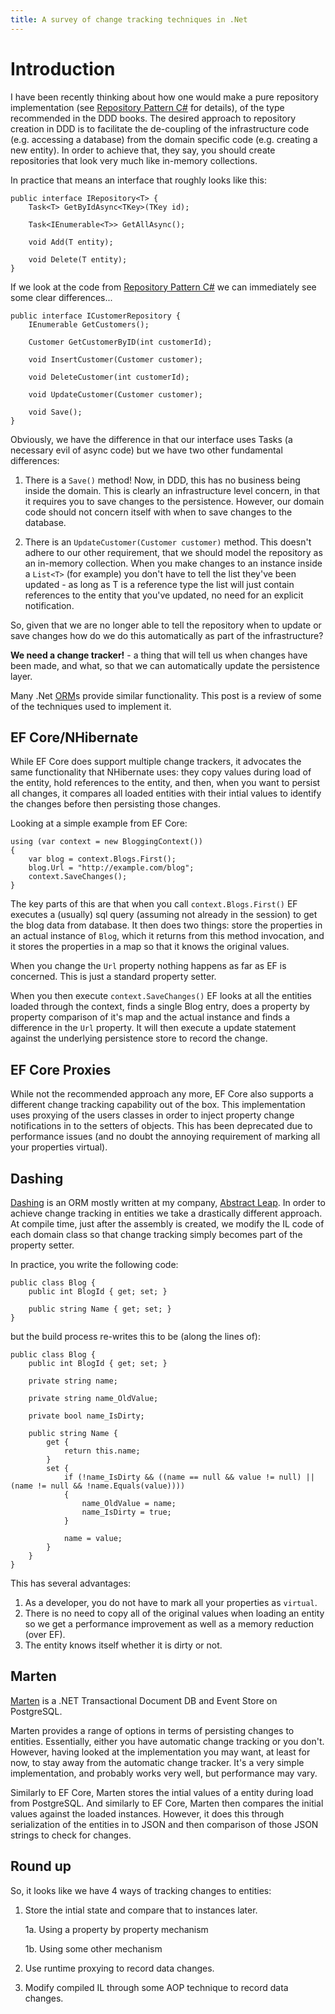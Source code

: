 ```yaml
---
title: A survey of change tracking techniques in .Net
---
```


# Introduction

I have been recently thinking about how one would make a pure repository implementation (see [Repository Pattern C#](https://codewithshadman.com/repository-pattern-csharp/) for details), of the type recommended in the DDD books. The desired approach to repository creation in DDD is to facilitate the de-coupling of the infrastructure code (e.g. accessing a database) from the domain specific code (e.g. creating a new entity). In order to achieve that, they say, you should create repositories that look very much like in-memory collections.

In practice that means an interface that roughly looks like this:

```
public interface IRepository<T> {
    Task<T> GetByIdAsync<TKey>(TKey id);

    Task<IEnumerable<T>> GetAllAsync();

    void Add(T entity);    

    void Delete(T entity);
}
```

If we look at the code from [Repository Pattern C#](https://codewithshadman.com/repository-pattern-csharp/) we can immediately see some clear differences...

```
public interface ICustomerRepository {        
    IEnumerable GetCustomers();        

    Customer GetCustomerByID(int customerId);        

    void InsertCustomer(Customer customer);        

    void DeleteCustomer(int customerId);        

    void UpdateCustomer(Customer customer);        

    void Save();    
}
```

Obviously, we have the difference in that our interface uses Tasks (a necessary evil of async code) but we have two other fundamental differences:

1. There is a `Save()` method! Now, in DDD, this has no business being inside the domain. This is clearly an infrastructure level concern, in that it requires you to save changes to the persistence. However, our domain code should not concern itself with when to save changes to the database.

2. There is an `UpdateCustomer(Customer customer)` method. This doesn't adhere to our other requirement, that we should model the repository as an in-memory collection. When you make changes to an instance inside a `List<T>` (for example) you don't have to tell the list they've been updated - as long as T is a reference type the list will just contain references to the entity that you've updated, no need for an explicit notification.

So, given that we are no longer able to tell the repository when to update or save changes how do we do this automatically as part of the infrastructure?

**We need a change tracker!** - a thing that will tell us when changes have been made, and what, so that we can automatically update the persistence layer.

Many .Net [ORM](https://en.wikipedia.org/wiki/Object%E2%80%93relational_mapping)s provide similar functionality. This post is a review of some of the techniques used to implement it.

## EF Core/NHibernate

While EF Core does support multiple change trackers, it advocates the same functionality that NHibernate uses: they copy values during load of the entity, hold references to the entity, and then, when you want to persist all changes, it compares all loaded entities with their intial values to identify the changes before then persisting those changes.

Looking at a simple example from EF Core:

```
using (var context = new BloggingContext())
{
    var blog = context.Blogs.First();
    blog.Url = "http://example.com/blog";
    context.SaveChanges();
}
```

The key parts of this are that when you call `context.Blogs.First()` EF executes a (usually) sql query (assuming not already in the session) to get the blog data from database. It then does two things: store the properties in an actual instance of `Blog`, which it returns from this method invocation, and it stores the properties in a map so that it knows the original values.

When you change the `Url` property nothing happens as far as EF is concerned. This is just a standard property setter.

When you then execute `context.SaveChanges()` EF looks at all the entities loaded through the context, finds a single Blog entry, does a property by property comparison of it's map and the actual instance and finds a difference in the `Url` property. It will then execute a update statement against the underlying persistence store to record the change.

## EF Core Proxies

While not the recommended approach any more, EF Core also supports a different change tracking capability out of the box. This implementation uses proxying of the users classes in order to inject property change notifications in to the setters of objects. This has been deprecated due to performance issues (and no doubt the annoying requirement of marking all your properties virtual).

## Dashing

[Dashing](https://github.com/Polylytics/dashing) is an ORM mostly written at my company, [Abstract Leap](https://www.abstractleap.com). In order to achieve change tracking in entities we take a drastically different approach. At compile time, just after the assembly is created, we modify the IL code of each domain class so that change tracking simply becomes part of the property setter.

In practice, you write the following code:

```
public class Blog {
    public int BlogId { get; set; }

    public string Name { get; set; }
}
```

but the build process re-writes this to be (along the lines of):

```
public class Blog {
    public int BlogId { get; set; }

    private string name;

    private string name_OldValue;

    private bool name_IsDirty;

    public string Name { 
        get {
            return this.name;
        } 
        set {
            if (!name_IsDirty && ((name == null && value != null) || (name != null && !name.Equals(value))))
			{
				name_OldValue = name;
				name_IsDirty = true;
			}

            name = value;
        }
    }
}
```

This has several advantages:

1. As a developer, you do not have to mark all your properties as `virtual`.
2. There is no need to copy all of the original values when loading an entity so we get a performance improvement as well as a memory reduction (over EF).
3. The entity knows itself whether it is dirty or not.

## Marten

[Marten](https://github.com/JasperFx/marten) is a .NET Transactional Document DB and Event Store on PostgreSQL. 

Marten provides a range of options in terms of persisting changes to entities. Essentially, either you have automatic change tracking or you don't. However, having looked at the implementation you may want, at least for now, to stay away from the automatic change tracker. It's a very simple implementation, and probably works very well, but performance may vary.

Similarly to EF Core, Marten stores the intial values of a entity during load from PostgreSQL. And similarly to EF Core, Marten then compares the initial values against the loaded instances. However, it does this through serialization of the entities in to JSON and then comparison of those JSON strings to check for changes.

## Round up

So, it looks like we have 4 ways of tracking changes to entities:

1. Store the intial state and compare that to instances later.

    1a. Using a property by property mechanism

    1b. Using some other mechanism
2. Use runtime proxying to record data changes.
3. Modify compiled IL through some AOP technique to record data changes.

